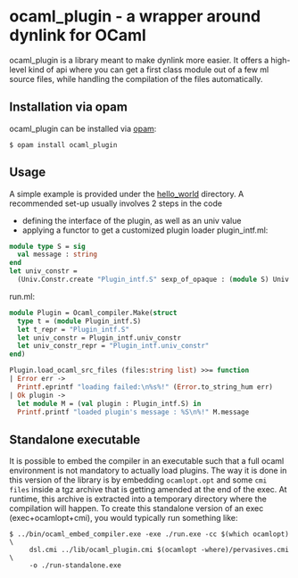 ocaml_plugin - a wrapper around dynlink for OCaml
=================================================

ocaml_plugin is a library meant to make dynlink more easier. It offers
a high-level kind of api where you can get a first class module out of
a few ml source files, while handling the compilation of the files
automatically.

Installation via opam
---------------------

ocaml_plugin can be installed via [opam](http://opam.ocamlpro.com/):

    $ opam install ocaml_plugin

Usage
-----

A simple example is provided under the [hello_world]() directory. A
recommended set-up usually involves 2 steps in the code
- defining the interface of the plugin, as well as an univ value
- applying a functor to get a customized plugin loader plugin_intf.ml:

```ocaml
module type S = sig
  val message : string
end
let univ_constr =
  (Univ.Constr.create "Plugin_intf.S" sexp_of_opaque : (module S) Univ.Constr.t)
```

run.ml:

```ocaml
module Plugin = Ocaml_compiler.Make(struct
  type t = (module Plugin_intf.S)
  let t_repr = "Plugin_intf.S"
  let univ_constr = Plugin_intf.univ_constr
  let univ_constr_repr = "Plugin_intf.univ_constr"
end)
```

```ocaml
Plugin.load_ocaml_src_files (files:string list) >>= function
| Error err ->
  Printf.eprintf "loading failed:\n%s%!" (Error.to_string_hum err)
| Ok plugin ->
  let module M = (val plugin : Plugin_intf.S) in
  Printf.printf "loaded plugin's message : %S\n%!" M.message
```

Standalone executable
---------------------

It is possible to embed the compiler in an executable such that a full
ocaml environment is not mandatory to actually load plugins. The way
it is done in this version of the library is by embedding
`ocamlopt.opt` and some `cmi files` inside a tgz archive that is
getting amended at the end of the exec. At runtime, this archive is
extracted into a temporary directory where the compilation will
happen. To create this standalone version of an exec
(exec+ocamlopt+cmi), you would typically run something like:

    $ ../bin/ocaml_embed_compiler.exe -exe ./run.exe -cc $(which ocamlopt) \
         dsl.cmi ../lib/ocaml_plugin.cmi $(ocamlopt -where)/pervasives.cmi \
         -o ./run-standalone.exe
